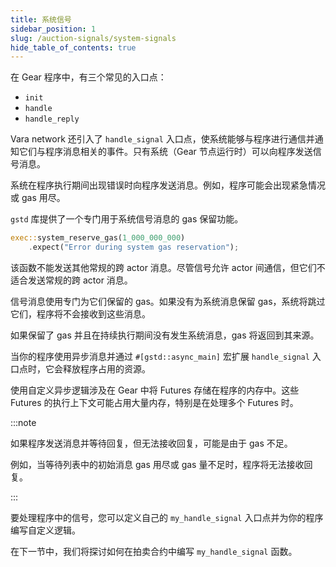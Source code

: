 ```yaml
---
title: 系统信号
sidebar_position: 1
slug: /auction-signals/system-signals
hide_table_of_contents: true
---
```


在 Gear 程序中，有三个常见的入口点：

- `init`
- `handle`
- `handle_reply`

Vara network 还引入了 `handle_signal` 入口点，使系统能够与程序进行通信并通知它们与程序消息相关的事件。只有系统（Gear 节点运行时）可以向程序发送信号消息。

系统在程序执行期间出现错误时向程序发送消息。例如，程序可能会出现紧急情况或 gas 用尽。

`gstd` 库提供了一个专门用于系统信号消息的 gas 保留功能。

```rust
exec::system_reserve_gas(1_000_000_000)
    .expect("Error during system gas reservation");
```

该函数不能发送其他常规的跨 actor 消息。尽管信号允许 actor 间通信，但它们不适合发送常规的跨 actor 消息。

信号消息使用专门为它们保留的 gas。如果没有为系统消息保留 gas，系统将跳过它们，程序将不会接收到这些消息。

如果保留了 gas 并且在持续执行期间没有发生系统消息，gas 将返回到其来源。

当你的程序使用异步消息并通过 `#[gstd::async_main]` 宏扩展 `handle_signal` 入口点时，它会释放程序占用的资源。

使用自定义异步逻辑涉及在 Gear 中将 Futures 存储在程序的内存中。这些 Futures 的执行上下文可能占用大量内存，特别是在处理多个 Futures 时。

:::note

如果程序发送消息并等待回复，但无法接收回复，可能是由于 gas 不足。

例如，当等待列表中的初始消息 gas 用尽或 gas 量不足时，程序将无法接收回复。

:::

要处理程序中的信号，您可以定义自己的 `my_handle_signal` 入口点并为你的程序编写自定义逻辑。

在下一节中，我们将探讨如何在拍卖合约中编写 `my_handle_signal` 函数。
